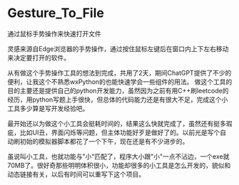 # Gesture_To_File
通过鼠标手势操作来快速打开文件

灵感来源自Edge浏览器的手势操作，通过按住鼠标左键后在窗口内上下左右移动来决定要打开的软件。

从有做这个手势操作工具的想法到完成，共用了2天，期间ChatGPT提供了不少的便利，让我这个不熟悉wxPython的也能快速学会一些组件的用法。
做这个工具的目的主要还是提供自己的python开发能力，虽然因为之前有用C++刷leetcode的经历，用python写题上手很快，但总体的代码能力还是有很大不足，完成这个小工具多少算是写开发经验吧。

最开始还以为做这个小工具会挺耗时间的，结果这么快就完成了，虽然还有挺多瑕疵，比如UI丑，界面闪烁等问题，但主体功能好歹是做好了的。以前光是写个自动刷初始的模拟器脚本都花了一个下午，现在还是有不少进步的。

虽说叫小工具，也就功能与"小"匹配了，程序大小跟"小"一点不沾边，一个exe就70MB了。很好奇那些明明体积很小，功能却很多的小工具是怎么开发的，貌似和动态链接有关，以后有时间可以重写下这个项目。




